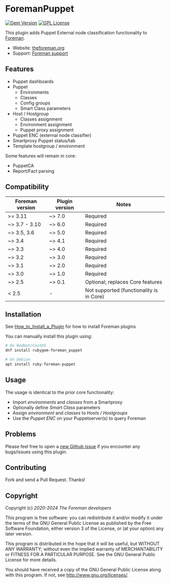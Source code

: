 # ForemanPuppet

[![Gem Version](https://img.shields.io/gem/v/foreman_puppet.svg)](https://rubygems.org/gems/foreman_puppet)
[![GPL License](https://img.shields.io/github/license/theforeman/foreman_puppet.svg)](https://github.com/theforeman/foreman_puppet/blob/master/LICENSE)

This plugin adds Puppet External node classification functionality to [Foreman](https://theforeman.org).

* Website: [theforeman.org](http://theforeman.org)
* Support: [Foreman support](http://theforeman.org/support.html)

## Features

* Puppet dashboards
* Puppet
  * Environments
  * Classes
  * Config groups
  * Smart Class parameters
* Host / Hostgroup
  * Classes assignment
  * Environment assignment
  * Puppet proxy assignment
* Puppet ENC (external node classifier)
* Smartproxy Puppet status/tab
* Template hostgroup / environment

Some features will remain in core:

* PuppetCA
* Report/Fact parsing

## Compatibility

|Foreman version|Plugin version|Notes                                     |
|---------------|--------------|------------------------------------------|
| >= 3.11       | ~> 7.0       | Required                                 |
| ~> 3.7 - 3.10 | ~> 6.0       | Required                                 |
| ~> 3.5, 3.6   | ~> 5.0       | Required                                 |
| ~> 3.4        | ~> 4.1       | Required                                 |
| ~> 3.3        | ~> 4.0       | Required                                 |
| ~> 3.2        | ~> 3.0       | Required                                 |
| ~> 3.1        | ~> 2.0       | Required                                 |
| ~> 3.0        | ~> 1.0       | Required                                 |
| ~> 2.5        | ~> 0.1       | Optional; replaces Core features         |
| < 2.5         | -            | Not supported (functionality is in Core) |

## Installation

See [How_to_Install_a_Plugin](https://theforeman.org/plugins/#2.Installation)
for how to install Foreman plugins

You can manually install this plugin using:

```sh
# On RedHat/CentOS
dnf install rubygem-foreman_puppet

# On Debian
apt install ruby-foreman-puppet
```

## Usage

The usage is identical to the prior core functionality:

* Import *environments* and *classes* from a Smartproxy
* Optionally define *Smart Class* parameters
* Assign *environment* and *classes* to *Hosts / Hostgroups*
* Use the *Puppet ENC* on your Puppetserver(s) to query Foreman

## Problems

Please feel free to open a [new Github issue](https://github.com/theforeman/foreman_puppet/issues/new)
if you encounter any bugs/issues using this plugin.

## Contributing

Fork and send a Pull Request. Thanks!

## Copyright

Copyright (c) *2020-2024* *The Foreman developers*

This program is free software: you can redistribute it and/or modify
it under the terms of the GNU General Public License as published by
the Free Software Foundation, either version 3 of the License, or
(at your option) any later version.

This program is distributed in the hope that it will be useful,
but WITHOUT ANY WARRANTY; without even the implied warranty of
MERCHANTABILITY or FITNESS FOR A PARTICULAR PURPOSE.  See the
GNU General Public License for more details.

You should have received a copy of the GNU General Public License
along with this program.  If not, see <http://www.gnu.org/licenses/>.
